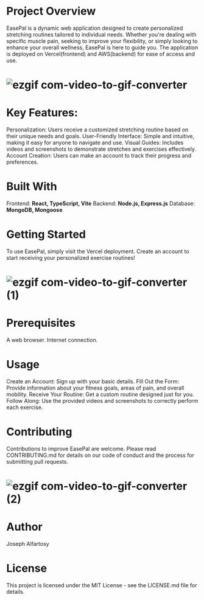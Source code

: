 # **Project Overview**
EasePal is a dynamic web application designed to create personalized stretching routines tailored to individual needs. Whether you're dealing with specific muscle pain, seeking to improve your flexibility, or simply looking to enhance your overall wellness, EasePal is here to guide you. The application is deployed on Vercel(frontend) and AWS(backend) for ease of access and use.

# ![ezgif com-video-to-gif-converter](https://github.com/joseph8071/EasePal/assets/93278644/1e6db9f4-57fa-4ed3-8c62-a3500102c1b3)

# **Key Features:**
Personalization: Users receive a customized stretching routine based on their unique needs and goals.
User-Friendly Interface: Simple and intuitive, making it easy for anyone to navigate and use.
Visual Guides: Includes videos and screenshots to demonstrate stretches and exercises effectively.
Account Creation: Users can make an account to track their progress and preferences.

# **Built With**
Frontend: **React, TypeScript, Vite**
Backend: **Node.js, Express.js**
Database: **MongoDB, Mongoose**

# Getting Started
To use EasePal, simply visit the Vercel deployment. Create an account to start receiving your personalized exercise routines!

# ![ezgif com-video-to-gif-converter (1)](https://github.com/joseph8071/EasePal/assets/93278644/6b4ccd2a-5ecf-4c7f-8935-b1869635cded)


# **Prerequisites**
A web browser.
Internet connection.

# **Usage**
Create an Account: Sign up with your basic details.
Fill Out the Form: Provide information about your fitness goals, areas of pain, and overall mobility.
Receive Your Routine: Get a custom routine designed just for you.
Follow Along: Use the provided videos and screenshots to correctly perform each exercise.

# Contributing
Contributions to improve EasePal are welcome. Please read CONTRIBUTING.md for details on our code of conduct and the process for submitting pull requests.


# ![ezgif com-video-to-gif-converter (2)](https://github.com/joseph8071/EasePal/assets/93278644/9b8a53d5-68c1-47dc-90b2-4029dba16179)

# **Author**
Joseph Alfartosy

# **License**
This project is licensed under the MIT License - see the LICENSE.md file for details.

